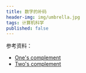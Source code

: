 ```yaml
---
title: 数字的补码
header-img: img/umbrella.jpg
tags: 计算机科学
published: false
---
```




参考资料：

+ [One's complement](https://en.wikipedia.org/wiki/Ones'_complement)
+ [Two's complement](https://en.wikipedia.org/wiki/Two's_complement)
